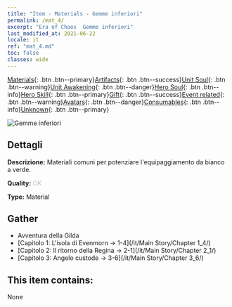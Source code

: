```yaml
---
title: "Item - Materials - Gemme inferiori"
permalink: /mat_4/
excerpt: "Era of Chaos  Gemme inferiori"
last_modified_at: 2021-06-22
locale: it
ref: "mat_4.md"
toc: false
classes: wide
---
```

 [Materials](/ItemsIT/){: .btn .btn--primary}[Artifacts](/ItemsIT/Artifacts/){: .btn .btn--success}[Unit Soul](/ItemsIT/UnitSoul/){: .btn .btn--warning}[Unit Awakening](/ItemsIT/UnitAwakening/){: .btn .btn--danger}[Hero Soul](/ItemsIT/HeroSoul/){: .btn .btn--info}[Hero Skill](/ItemsIT/HeroSkill/){: .btn .btn--primary}[Gift](/ItemsIT/Gift/){: .btn .btn--success}[Event related](/ItemsIT/Events/){: .btn .btn--warning}[Avatars](/ItemsIT/Avatars/){: .btn .btn--danger}[Consumables](/ItemsIT/Consumables/){: .btn .btn--info}[Unknown](/ItemsIT/Unknown/){: .btn .btn--primary}

 ![Gemme inferiori](/images/t/i_cailiao_baoshi1.png)

## Dettagli
 **Descrizione:** Materiali comuni per potenziare l'equipaggiamento da bianco a verde.

 **Quality:** <span style="color: #C0C0C0">OK</span>

 **Type:** Material

## Gather

*    Avventura della Gilda 
*    [Capitolo 1: L'isola di Evenmorn -> 1-4](/it/Main Story/Chapter 1_4/) 
*    [Capitolo 2: Il ritorno della Regina -> 2-1](/it/Main Story/Chapter 2_1/) 
*    [Capitolo 3: Angelo custode -> 3-6](/it/Main Story/Chapter 3_6/) 

## This item contains:

  None

